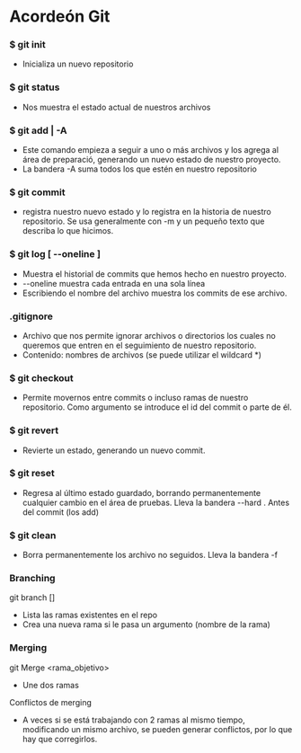 # Acordeón Git

### $ git init
 - Inicializa un nuevo repositorio

### $ git status
- Nos muestra el estado actual de nuestros archivos

### $ git add <archivo> | -A
 - Este comando empieza a seguir a uno o más archivos y los agrega al área de preparació, generando un nuevo estado de nuestro proyecto.
 - La bandera -A  suma todos los que estén en nuestro repositorio
 
### $ git commit
- registra nuestro nuevo estado y lo registra en la historia de nuestro repositorio. Se usa generalmente con -m y un pequeño texto que describa lo que hicimos.

### $ git log [ --oneline <archivo>]
- Muestra el historial de commits que hemos hecho en nuestro proyecto.
- --oneline muestra cada entrada en una sola línea
- Escribiendo el nombre del archivo muestra los commits de ese archivo.

### .gitignore
- Archivo que nos permite ignorar archivos o directorios los cuales no queremos que entren en el seguimiento de nuestro repositorio.
- Contenido: nombres de archivos (se puede utilizar el wildcard *)

### $ git checkout
- Permite movernos entre commits o incluso ramas de nuestro repositorio. Como argumento se introduce el id del commit o parte de él.

### $ git revert <id>
- Revierte un estado, generando un nuevo commit.

### $ git reset
- Regresa al último estado guardado, borrando permanentemente cualquier cambio en el área de pruebas. Lleva la bandera --hard . Antes del commit (los add)

### $ git clean
- Borra permanentemente los archivo no seguidos. Lleva la bandera -f

### Branching
git branch [<rama>]
- Lista las ramas existentes en el repo
- Crea una nueva rama si le pasa un argumento (nombre de la rama)

### Merging
git Merge <rama_objetivo>
- Une dos ramas

Conflictos de merging
- A veces si se está trabajando con 2 ramas al mismo tiempo, modificando un mismo archivo, se pueden generar conflictos, por lo que hay que corregirlos.

